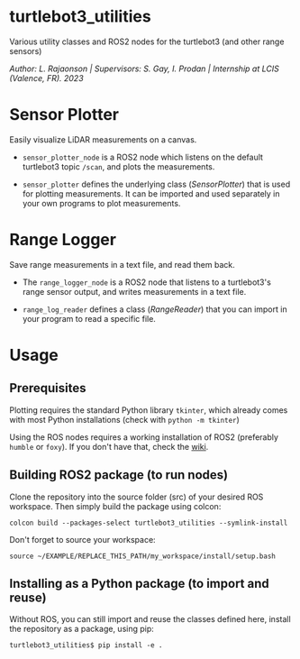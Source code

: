 # turtlebot3_utilities
 Various utility classes and ROS2 nodes for the turtlebot3 (and other range sensors)

*Author: L. Rajaonson | Supervisors: S. Gay, I. Prodan | Internship at LCIS (Valence, FR). 2023*
# Sensor Plotter
Easily visualize LiDAR measurements on a canvas. 

- `sensor_plotter_node` is a ROS2 node which listens on the default turtlebot3 topic `/scan`, and plots the measurements.

- `sensor_plotter` defines the underlying class (*SensorPlotter*) that is used for plotting measurements. It can be imported and used separately in your own programs to plot measurements.

# Range Logger
Save range measurements in a text file, and read them back. 

- The `range_logger_node` is a ROS2 node that listens to a turtlebot3's range sensor output, and writes measurements in a text file.

- `range_log_reader` defines a class (*RangeReader*) that you can import in your program to read a specific file.

# Usage

## Prerequisites

Plotting requires the standard Python library `tkinter`, which already comes with most Python installations (check with `python -m tkinter`)

Using the ROS nodes requires a working installation of ROS2 (preferably `humble` or `foxy`). If you don't have that, check the [wiki](https://github.com/rajaonsl/turtlebot3_utilities/wiki).

## Building ROS2 package (to run nodes)

Clone the repository into the source folder (src) of your desired ROS workspace. Then simply build the package using colcon:

    colcon build --packages-select turtlebot3_utilities --symlink-install

Don't forget to source your workspace:

    source ~/EXAMPLE/REPLACE_THIS_PATH/my_workspace/install/setup.bash

## Installing as a Python package (to import and reuse)

Without ROS, you can still import and reuse the classes defined here, install the repository as a package, using pip:

    turtlebot3_utilities$ pip install -e .
